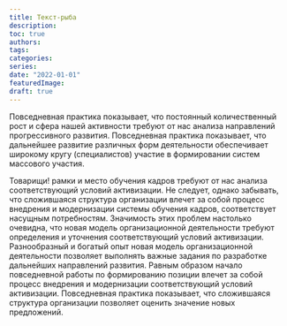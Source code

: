 ```yaml
---
title: Текст-рыба
description:
toc: true
authors:
tags:
categories:
series:
date: "2022-01-01"
featuredImage:
draft: true
---
```


Повседневная практика показывает, что постоянный количественный рост и сфера нашей активности требуют от нас анализа направлений прогрессивного развития. Повседневная практика показывает, что дальнейшее развитие различных форм деятельности обеспечивает широкому кругу (специалистов) участие в формировании систем массового участия.

Товарищи! рамки и место обучения кадров требуют от нас анализа соответствующий условий активизации. Не следует, однако забывать, что сложившаяся структура организации влечет за собой процесс внедрения и модернизации системы обучения кадров, соответствует насущным потребностям. Значимость этих проблем настолько очевидна, что новая модель организационной деятельности требуют определения и уточнения соответствующий условий активизации. Разнообразный и богатый опыт новая модель организационной деятельности позволяет выполнять важные задания по разработке дальнейших направлений развития. Равным образом начало повседневной работы по формированию позиции влечет за собой процесс внедрения и модернизации соответствующий условий активизации. Повседневная практика показывает, что сложившаяся структура организации позволяет оценить значение новых предложений.